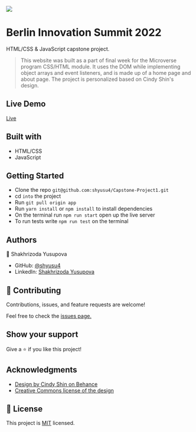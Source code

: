 ![](https://img.shields.io/badge/Microverse-blueviolet)
# Berlin Innovation Summit 2022
HTML/CSS &amp; JavaScript capstone project.

> This website was built as a part of final week for the Microverse program CSS/HTML module. It uses the DOM while implementing object arrays and event listeners, and is made up of a home page and about page. The project is personalized based on Cindy Shin's design.

## Live Demo

[Live](https://shyusu4.github.io/Capstone-Project1/)

## Built with

- HTML/CSS
- JavaScript

## Getting Started

- Clone the repo `git@github.com:shyusu4/Capstone-Project1.git`
- cd `into` the project
- Run `git pull origin app`
- Run `yarn install` or `npm install` to install dependencies
- On the terminal run `npm run start` open up the live server
- To run tests write `npm run test` on the terminal

## Authors

👤 Shakhrizoda Yusupova

- GitHub: [@shyusu4](https://github.com/shyusu4)
- LinkedIn: [Shakhrizoda Yusupova](https://www.linkedin.com/in/shakhrizoda-yusupova-789253229/?originalSubdomain=uz)

## 🤝 Contributing
Contributions, issues, and feature requests are welcome!

Feel free to check the [issues page.](https://github.com/shyusu4/Capstone-Project1/issues)

## Show your support
Give a ⭐️ if you like this project!

## Acknowledgments

- [Design by Cindy Shin on Behance](https://www.behance.net/gallery/29845175/CC-Global-Summit-2015)
- [Creative Commons license of the design](https://creativecommons.org/licenses/by-nc/4.0/)

## 📝 License

This project is [MIT](https://github.com/shyusu4/Capstone-Project1/blob/capstone/MIT.md) licensed.
